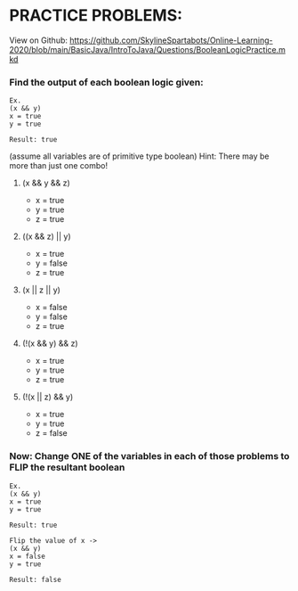 # PRACTICE PROBLEMS:
View on Github: 
https://github.com/SkylineSpartabots/Online-Learning-2020/blob/main/BasicJava/IntroToJava/Questions/BooleanLogicPractice.mkd

### Find the output of each boolean logic given:

```
Ex.
(x && y)
x = true
y = true

Result: true
```

(assume all variables are of primitive type boolean)
Hint: There may be more than just one combo!

1. (x && y && z)
    - x = true
    - y = true
    - z = true

2. ((x && z) || y)
    - x = true
    - y = false
    - z = true

3. (x || z || y)
    - x = false
    - y = false
    - z = true

4. (!(x && y) && z)
    - x = true
    - y = true
    - z = true

5. (!(x || z) && y)
    - x = true
    - y = true
    - z = false


### Now: Change ONE of the variables in each of those problems to FLIP the resultant boolean

```
Ex.
(x && y)
x = true
y = true

Result: true

Flip the value of x ->
(x && y)
x = false
y = true

Result: false
```
